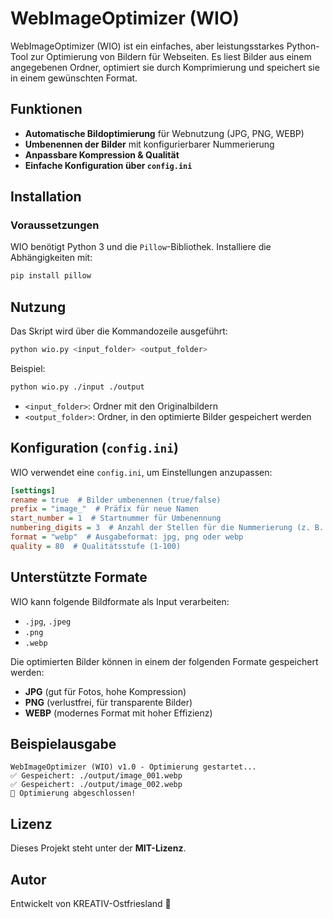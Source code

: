 # WebImageOptimizer (WIO)

WebImageOptimizer (WIO) ist ein einfaches, aber leistungsstarkes Python-Tool zur Optimierung von Bildern für Webseiten. Es liest Bilder aus einem angegebenen Ordner, optimiert sie durch Komprimierung und speichert sie in einem gewünschten Format.

## Funktionen

- **Automatische Bildoptimierung** für Webnutzung (JPG, PNG, WEBP)
- **Umbenennen der Bilder** mit konfigurierbarer Nummerierung
- **Anpassbare Kompression & Qualität**
- **Einfache Konfiguration über `config.ini`**

## Installation

### Voraussetzungen

WIO benötigt Python 3 und die `Pillow`-Bibliothek. Installiere die Abhängigkeiten mit:

```bash
pip install pillow
```

## Nutzung

Das Skript wird über die Kommandozeile ausgeführt:

```bash
python wio.py <input_folder> <output_folder>
```

Beispiel:

```bash
python wio.py ./input ./output
```

- `<input_folder>`: Ordner mit den Originalbildern
- `<output_folder>`: Ordner, in den optimierte Bilder gespeichert werden

## Konfiguration (`config.ini`)

WIO verwendet eine `config.ini`, um Einstellungen anzupassen:

```ini
[settings]
rename = true  # Bilder umbenennen (true/false)
prefix = "image_"  # Präfix für neue Namen
start_number = 1  # Startnummer für Umbenennung
numbering_digits = 3  # Anzahl der Stellen für die Nummerierung (z. B. 001, 01, 1)
format = "webp"  # Ausgabeformat: jpg, png oder webp
quality = 80  # Qualitätsstufe (1-100)
```

## Unterstützte Formate

WIO kann folgende Bildformate als Input verarbeiten:

- `.jpg`, `.jpeg`
- `.png`
- `.webp`

Die optimierten Bilder können in einem der folgenden Formate gespeichert werden:

- **JPG** (gut für Fotos, hohe Kompression)
- **PNG** (verlustfrei, für transparente Bilder)
- **WEBP** (modernes Format mit hoher Effizienz)

## Beispielausgabe

```
WebImageOptimizer (WIO) v1.0 - Optimierung gestartet...
✅ Gespeichert: ./output/image_001.webp
✅ Gespeichert: ./output/image_002.webp
🎉 Optimierung abgeschlossen!
```

## Lizenz

Dieses Projekt steht unter der **MIT-Lizenz**.

## Autor

Entwickelt von KREATIV-Ostfriesland 🚀


